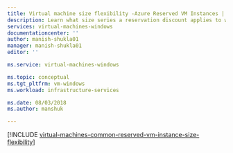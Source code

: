 ```yaml
---
title: Virtual machine size flexibility -Azure Reserved VM Instances | Microsoft Docs
description: Learn what size series a reservation discount applies to when you by a reserved VM instance.
services: virtual-machines-windows
documentationcenter: ''
author: manish-shukla01
manager: manish-shukla01
editor: ''

ms.service: virtual-machines-windows

ms.topic: conceptual
ms.tgt_pltfrm: vm-windows
ms.workload: infrastructure-services

ms.date: 08/03/2018
ms.author: manshuk

---
```

[!INCLUDE [virtual-machines-common-reserved-vm-instance-size-flexibility](../../../includes/virtual-machines-common-reserved-vm-instance-size-flexibility.md)]

